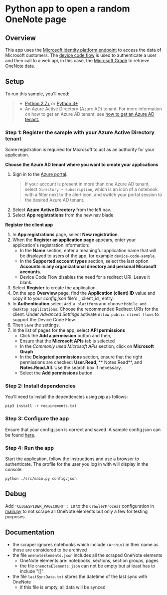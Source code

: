 # Python app to open a random OneNote page

## Overview

This app uses the [Microsoft identity platform endpoint](http://aka.ms/aadv2) to access the data of Microsoft customers.
The [device code flow](https://docs.microsoft.com/en-us/azure/active-directory/develop/v2-oauth2-device-code)
is used to authenticate a user and then call to a web api, in this case,
the [Microsoft Graph](https://graph.microsoft.io) to retrieve OneNote data.

## Setup

To run this sample, you'll need:

> - [Python 2.7+](https://www.python.org/downloads/release/python-2713/) or [Python 3+](https://www.python.org/downloads/release/python-364/)
> - An Azure Active Directory (Azure AD) tenant. For more information on how to get an Azure AD tenant, see [how to get an Azure AD tenant.](https://docs.microsoft.com/azure/active-directory/develop/quickstart-create-new-tenant)

### Step 1: Register the sample with your Azure Active Directory tenant

Some registration is required for Microsoft to act as an authority for your application.

**Choose the Azure AD tenant where you want to create your applications**

1. Sign in to the [Azure portal](https://portal.azure.com).
   > If your account is present in more than one Azure AD tenant, select `Directory + Subscription`, which is an icon of a notebook with a filter next to the alert icon, and switch your portal session to the desired Azure AD tenant.
2. Select **Azure Active Directory** from the left nav.
3. Select **App registrations** from the new nav blade.

**Register the client app**

1. In **App registrations** page, select **New registration**.
1. When the **Register an application page** appears, enter your application's registration information:
    - In the **Name** section, enter a meaningful application name that will be displayed to users of the app, for
      example `device-code-sample`.
    - In the **Supported account types** section, select the last option **Accounts in any organizational directory and
      personal Microsoft accounts**.
    - Device Code Flow disables the need for a redirect URI. Leave it blank.
1. Select **Register** to create the application.
1. On the app **Overview** page, find the **Application (client) ID** value and copy it to your _config.json_ file's _
   client_id_ entry.
1. In **Authentication** select `Add a plattform` and choose `Mobile and desktop applications`. Choose the recommended
   Redirect URIs for the client. Under _Advanced Settings_ activate `Allow public client flows` to support the Device
   Code Flow.
1. Then `Save` the settings.
1. In the list of pages for the app, select **API permissions**
    - Click the **Add a permission** button and then,
    - Ensure that the **Microsoft APIs** tab is selected
    - In the _Commonly used Microsoft APIs_ section, click on **Microsoft Graph**
    - In the **Delegated permissions** section, ensure that the right permissions are checked: **User.Read**, **
      Notes.Read**, and **Notes.Read.All**. Use the search box if necessary.
    - Select the **Add permissions** button

### Step 2: Install dependencies

You'll need to install the dependencies using pip as follows:

```Shell
pip3 install -r requirements.txt
```

### Step 3: Configure the app

Ensure that your config.json is correct and saved. A sample config.json can be found
[here](./config.json.example).

### Step 4: Run the app

Start the application, follow the instructions and use a browser to authenticate. The profile for the user you log in
with will display in the console.

```Shell
python ./src/main.py config.json
```

## Debug

Add `'CLOSESPIDER_PAGECOUNT': 10` to the `CrawlerProcess` configuration in
[main.py](/src/main.py) to not scrape all OneNote elements but only a few for testing purposes.

## Documentation

- the scraper ignores notebooks which include `(Archiv)` in their name as those are considered to be archived
- the file `onenoteElements.json` includes all the scraped OneNote elements
    - OneNote elements are: notebooks, sections, section groups, pages
    - the file `onenoteElements.json` can not be empty but at least has to include "[]"
- the file `lastSyncDate.txt` stores the datetime of the last sync with OneNote
    - if this file is empty, all data will be synced
